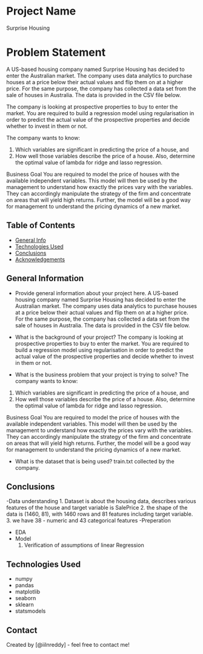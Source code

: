 # Project Name
Surprise Housing 

# Problem Statement
A US-based housing company named Surprise Housing has decided to enter the Australian market. The company uses data analytics to purchase houses at a price below their actual values and flip them on at a higher price. For the same purpose, the company has collected a data set from the sale of houses in Australia. The data is provided in the CSV file below.

The company is looking at prospective properties to buy to enter the market. You are required to build a regression model using regularisation in order to predict the actual value of the prospective properties and decide whether to invest in them or not.


The company wants to know:
1. Which variables are significant in predicting the price of a house, and
2. How well those variables describe the price of a house.
Also, determine the optimal value of lambda for ridge and lasso regression.


Business Goal 
You are required to model the price of houses with the available independent variables. This model will then be used by the management to understand how exactly the prices vary with the variables. They can accordingly manipulate the strategy of the firm and concentrate on areas that will yield high returns. Further, the model will be a good way for management to understand the pricing dynamics of a new market.


## Table of Contents
* [General Info](#general-information)
* [Technologies Used](#technologies-used)
* [Conclusions](#conclusions)
* [Acknowledgements](#acknowledgements)

<!-- You can include any other section that is pertinent to your problem -->

## General Information
- Provide general information about your project here.
A US-based housing company named Surprise Housing has decided to enter the Australian market. The company uses data analytics to purchase houses at a price below their actual values and flip them on at a higher price. For the same purpose, the company has collected a data set from the sale of houses in Australia. The data is provided in the CSV file below.

- What is the background of your project?
The company is looking at prospective properties to buy to enter the market. You are required to build a regression model using regularisation in order to predict the actual value of the prospective properties and decide whether to invest in them or not.

- What is the business problem that your project is trying to solve?
The company wants to know:
1. Which variables are significant in predicting the price of a house, and
2. How well those variables describe the price of a house.
Also, determine the optimal value of lambda for ridge and lasso regression.


Business Goal 
You are required to model the price of houses with the available independent variables. This model will then be used by the management to understand how exactly the prices vary with the variables. They can accordingly manipulate the strategy of the firm and concentrate on areas that will yield high returns. Further, the model will be a good way for management to understand the pricing dynamics of a new market.

- What is the dataset that is being used?
train.txt collected by the company.

<!-- You don't have to answer all the questions - just the ones relevant to your project. -->

## Conclusions
-Data understanding
	1. Dataset is about the housing data, describes various features of the house and target variable is SalePrice
	2. the shape of the data is (1460, 81), with 1460 rows and 81 features including target variable.
	3. we have 38 - numeric  and 43 categorical features
-Preperation
- EDA
- Model
	1. Verification of assumptions of linear Regression
		



<!-- You don't have to answer all the questions - just the ones relevant to your project. -->


## Technologies Used
- numpy
- pandas
- matplotlib
- seaborn
- sklearn
- statsmodels


## Contact
Created by [@iilnreddy] - feel free to contact me!


<!-- Optional -->
<!-- ## License -->
<!-- This project is open source and available under the [... License](). -->

<!-- You don't have to include all sections - just the one's relevant to your project -->